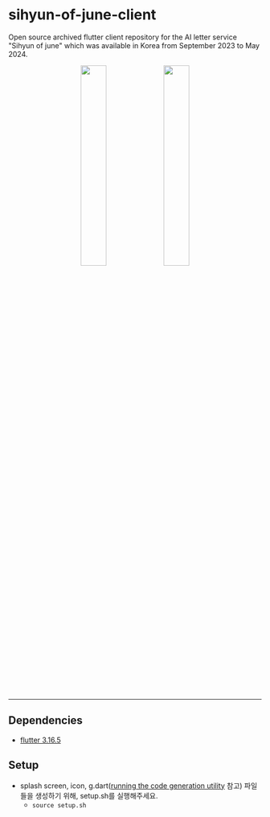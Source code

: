 # sihyun-of-june-client

Open source archived flutter client repository for the AI letter service "Sihyun of june" which was available in Korea from September 2023 to May 2024.

<p align="center">  <img src="https://sihyun-of-june-public.s3.ap-northeast-2.amazonaws.com/IMG_5597.PNG" align="center" width="32%">  <img src="https://sihyun-of-june-public.s3.ap-northeast-2.amazonaws.com/IMG_5598.PNG" align="center" width="32%"></p>

---


## Dependencies

- [flutter 3.16.5](https://docs.flutter.dev/release/archive)

## Setup

- splash screen, icon,
  g.dart([running the code generation utility](https://docs.flutter.dev/data-and-backend/serialization/json#running-the-code-generation-utility)
  참고) 파일들을 생성하기 위해, setup.sh를 실행해주세요.
  - `source setup.sh`
